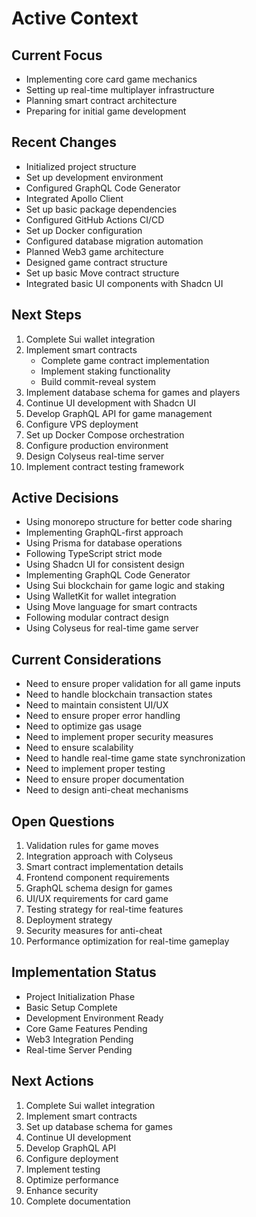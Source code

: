 # Active Context

## Current Focus
- Implementing core card game mechanics
- Setting up real-time multiplayer infrastructure
- Planning smart contract architecture
- Preparing for initial game development

## Recent Changes
- Initialized project structure
- Set up development environment
- Configured GraphQL Code Generator
- Integrated Apollo Client
- Set up basic package dependencies
- Configured GitHub Actions CI/CD
- Set up Docker configuration
- Configured database migration automation
- Planned Web3 game architecture
- Designed game contract structure
- Set up basic Move contract structure
- Integrated basic UI components with Shadcn UI

## Next Steps
1. Complete Sui wallet integration
2. Implement smart contracts
   - Complete game contract implementation
   - Implement staking functionality
   - Build commit-reveal system
3. Implement database schema for games and players
4. Continue UI development with Shadcn UI
5. Develop GraphQL API for game management
6. Configure VPS deployment
7. Set up Docker Compose orchestration
8. Configure production environment
9. Design Colyseus real-time server
10. Implement contract testing framework

## Active Decisions
- Using monorepo structure for better code sharing
- Implementing GraphQL-first approach
- Using Prisma for database operations
- Following TypeScript strict mode
- Using Shadcn UI for consistent design
- Implementing GraphQL Code Generator
- Using Sui blockchain for game logic and staking
- Using WalletKit for wallet integration
- Using Move language for smart contracts
- Following modular contract design
- Using Colyseus for real-time game server

## Current Considerations
- Need to ensure proper validation for all game inputs
- Need to handle blockchain transaction states
- Need to maintain consistent UI/UX
- Need to ensure proper error handling
- Need to optimize gas usage
- Need to implement proper security measures
- Need to ensure scalability
- Need to handle real-time game state synchronization
- Need to implement proper testing
- Need to ensure proper documentation
- Need to design anti-cheat mechanisms

## Open Questions
1. Validation rules for game moves
2. Integration approach with Colyseus
3. Smart contract implementation details
4. Frontend component requirements
5. GraphQL schema design for games
6. UI/UX requirements for card game
7. Testing strategy for real-time features
8. Deployment strategy
9. Security measures for anti-cheat
10. Performance optimization for real-time gameplay

## Implementation Status
- Project Initialization Phase
- Basic Setup Complete
- Development Environment Ready
- Core Game Features Pending
- Web3 Integration Pending
- Real-time Server Pending

## Next Actions
1. Complete Sui wallet integration
2. Implement smart contracts
3. Set up database schema for games
4. Continue UI development
5. Develop GraphQL API
6. Configure deployment
7. Implement testing
8. Optimize performance
9. Enhance security
10. Complete documentation 